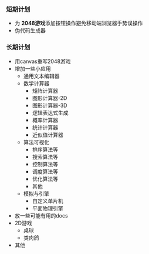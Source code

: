 ### 短期计划
- 为 **2048游戏**添加按钮操作避免移动端浏览器手势误操作
- 伪代码生成器
### 长期计划
- 用canvas重写2048游戏
- 增加一些小应用
    - 通用文本编辑器
    - 数学计算器
        - 矩阵计算器
        - 图形计算器-2D
        - 图形计算器-3D
        - 逻辑表达式生成
        - 概率计算器
        - 统计计算器
        - 近似值计算器
    - 算法可视化
        - 排序算法等
        - 搜索算法等
        - 控制算法等
        - 调度算法等
        - 优化算法等
        - 其他
    - 模拟与引擎
        - 自定义单片机
        - 平面物理引擎
- 放一些可能有用的docs
- 2D游戏
    - 桌球
    - 类肉鸽
- 其他
      
